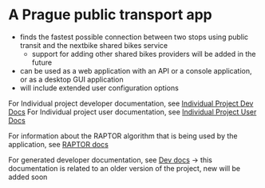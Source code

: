 # A Prague public transport app
- finds the fastest possible connection between two stops using public transit and the nextbike shared bikes service
    - support for adding other shared bikes providers will be added in the future
- can be used as a web application with an API or a console application, or as a desktop GUI application
- will include extended user configuration options

For Individual project developer documentation, see [Individual Project Dev Docs](docs/individual_project/developer.md)
For Individual project user documentation, see [Individual Project User Docs](docs/individual_project/user.md)

For information about the RAPTOR algorithm that is being used by the application, see [RAPTOR docs](https://www.microsoft.com/en-us/research/wp-content/uploads/2012/01/raptor_alenex.pdf)



For generated developer documentation, see [Dev docs](https://matejsubrt.github.io/RAPTOR-router/html/index.html) -> this documentation is related to an older version of the project, new will be added soon